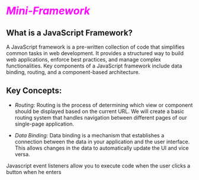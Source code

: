 <!-- Framework documentation (how to use, features, examples) -->

# <span style="color:magenta">*Mini-Framework*</span>

## What is a JavaScript Framework?

A JavaScript framework is a pre-written collection of code that simplifies common tasks in web development. 
It provides a structured way to build web applications, enforce best practices, and manage complex functionalities. Key components of a JavaScript framework include data binding, routing, and a component-based architecture.

## Key Concepts: 

- *Routing:* Routing is the process of determining which view or component should be displayed based on the current URL. We will create a basic routing system that handles navigation between different pages of our single-page application.

- *Data Binding:* Data binding is a mechanism that establishes a connection between the data in your application and the user interface. This allows changes in the data to automatically update the UI and vice versa.


Javascript event listeners allow you to execute code when the user clicks a button when he enters